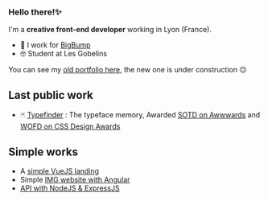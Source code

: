 ### Hello there!✨
I'm a **creative front-end developer** working in Lyon (France).

- 🔨 I work for [BigBump](https://bigbump.fr)
- 🤓 Student at Les Gobelins

You can see my [old portfolio here](https://anael.dev), the new one is under construction 😔

## Last public work
- 🃏 [Typefinder](https://typefinder.bigbump.fr/) : The typeface memory, Awarded [SOTD on Awwwards](https://www.awwwards.com/sites/typefinder) and [WOFD on CSS Design Awards](https://www.cssdesignawards.com/sites/typefinder/41062/)

## Simple works
- A [simple VueJS landing](https://github.com/AnaelR/g_sourceLanding)
- Simple [IMG website with Angular](https://github.com/AnaelR/g_two-pages-project)
- [API with NodeJS & ExpressJS](https://github.com/AnaelR/g_apiMovie)

<!--
**AnaelR/AnaelR** is a ✨ _special_ ✨ repository because its `README.md` (this file) appears on your GitHub profile.

Here are some ideas to get you started:

- 🔭 I’m currently working on ...
- 🌱 I’m currently learning ...
- 👯 I’m looking to collaborate on ...
- 🤔 I’m looking for help with ...
- 💬 Ask me about ...
- 📫 How to reach me: ...
- 😄 Pronouns: ...
- ⚡ Fun fact: ...
-->
